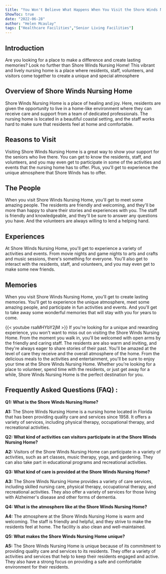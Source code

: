 ```yaml
---
title: "You Won't Believe What Happens When You Visit the Shore Winds Nursing Home!"
ShowToc: true 
date: "2022-06-28"
author: "Helen Mcaulay" 
tags: ["Healthcare Facilities","Senior Living Facilities"]
---
```

## Introduction

Are you looking for a place to make a difference and create lasting memories? Look no further than Shore Winds Nursing Home! This vibrant and lively nursing home is a place where residents, staff, volunteers, and visitors come together to create a unique and special atmosphere 

## Overview of Shore Winds Nursing Home

Shore Winds Nursing Home is a place of healing and joy. Here, residents are given the opportunity to live in a home-like environment where they can receive care and support from a team of dedicated professionals. The nursing home is located in a beautiful coastal setting, and the staff works hard to make sure that residents feel at home and comfortable.

## Reasons to Visit

Visiting Shore Winds Nursing Home is a great way to show your support for the seniors who live there. You can get to know the residents, staff, and volunteers, and you may even get to participate in some of the activities and events that the nursing home has to offer. Plus, you'll get to experience the unique atmosphere that Shore Winds has to offer.

## The People

When you visit Shore Winds Nursing Home, you'll get to meet some amazing people. The residents are friendly and welcoming, and they'll be more than happy to share their stories and experiences with you. The staff is friendly and knowledgeable, and they'll be sure to answer any questions you have. And the volunteers are always willing to lend a helping hand.

## Experiences

At Shore Winds Nursing Home, you'll get to experience a variety of activities and events. From movie nights and game nights to arts and crafts and music sessions, there's something for everyone. You'll also get to interact with the residents, staff, and volunteers, and you may even get to make some new friends.

## Memories

When you visit Shore Winds Nursing Home, you'll get to create lasting memories. You'll get to experience the unique atmosphere, meet some amazing people, and participate in fun activities and events. And you'll get to take away some wonderful memories that will stay with you for years to come.

{{< youtube rsaMHYbY2jM >}} 
If you're looking for a unique and rewarding experience, you won't want to miss out on visiting the Shore Winds Nursing Home. From the moment you walk in, you'll be welcomed with open arms by the friendly and caring staff. The residents are also warm and inviting, and they're always eager to share stories of their past. You'll be amazed at the level of care they receive and the overall atmosphere of the home. From the delicious meals to the activities and entertainment, you'll be sure to enjoy your time at the Shore Winds Nursing Home. Whether you're looking for a place to volunteer, spend time with the residents, or just get away for a while, Shore Winds Nursing Home is the perfect destination for you.

## Frequently Asked Questions (FAQ) :
**Q1: What is the Shore Winds Nursing Home?**

**A1:** The Shore Winds Nursing Home is a nursing home located in Florida that has been providing quality care and services since 1958. It offers a variety of services, including physical therapy, occupational therapy, and recreational activities.

**Q2: What kind of activities can visitors participate in at the Shore Winds Nursing Home?**

**A2:** Visitors of the Shore Winds Nursing Home can participate in a variety of activities, such as art classes, music therapy, yoga, and gardening. They can also take part in educational programs and recreational activities.

**Q3: What kind of care is provided at the Shore Winds Nursing Home?**

**A3:** The Shore Winds Nursing Home provides a variety of care services, including skilled nursing care, physical therapy, occupational therapy, and recreational activities. They also offer a variety of services for those living with Alzheimer's disease and other forms of dementia.

**Q4: What is the atmosphere like at the Shore Winds Nursing Home?**

**A4:** The atmosphere at the Shore Winds Nursing Home is warm and welcoming. The staff is friendly and helpful, and they strive to make the residents feel at home. The facility is also clean and well-maintained.

**Q5: What makes the Shore Winds Nursing Home unique?**

**A5:** The Shore Winds Nursing Home is unique because of its commitment to providing quality care and services to its residents. They offer a variety of activities and services that help to keep their residents engaged and active. They also have a strong focus on providing a safe and comfortable environment for their residents.



